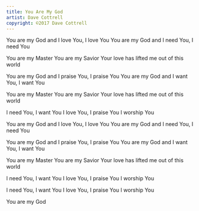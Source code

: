 ```yaml
---
title: You Are My God
artist: Dave Cottrell
copyright: ©2017 Dave Cottrell
---
```

You are my God
and I love You, I love You
You are my God
and I need You, I need You

 You are my Master
 You are my Savior
 Your love has lifted me
  out of this world

You are my God
and I praise You, I praise You
You are my God
and I want You, I want You

 You are my Master
 You are my Savior
 Your love has lifted me
  out of this world

  I need You, I want You
  I love You, I praise You
  I worship You

You are my God
and I love You, I love You
You are my God
and I need You, I need You

You are my God
and I praise You, I praise You
You are my God
and I want You, I want You

 You are my Master
 You are my Savior
 Your love has lifted me
  out of this world

  I need You, I want You
  I love You, I praise You
  I worship You

  I need You, I want You
  I love You, I praise You
  I worship You

 You are my God